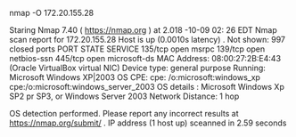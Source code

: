 nmap -O 172.20.155.28

Staring Nmap 7.40 ( https://nmap.org ) at 2.018 -10-09 02: 26 EDT
Nmap scan report for 172.20.155.28
Host is up (0.0010s latency) .
Not shown: 997 closed ports
PORT     STATE SERVICE
135/tcp open msrpc
139/tcp open netbios-ssn
445/tcp open microsoft-ds
MAC Address: 08:00:27:2B:E4:43 (Oracle VirtualBox virtual NIC)
Device type: general purpose
Running: Microsoft Windows XP|2003
OS CPE: cpe: /o:microsoft:windows_xp cpe:/o:microsoft:windows_server_2003
OS details : Microsoft Windows Xp SP2 pr SP3, or Windows Server 2003
Network Distance: 1 hop

OS detection performed. Please report any incorrect results at https://nmap.org/submit/ .
IP address (1 host up) sceanned in 2.59 seconds

